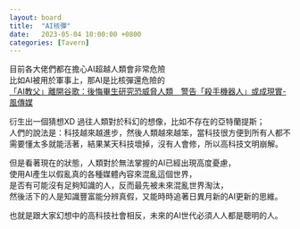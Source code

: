 ```yaml
---
layout: board
title:  "AI核彈"
date:   2023-05-04 10:00:00 +0800
categories: [Tavern]
---
```


目前各大佬們都在擔心AI超越人類會非常危險  
比如AI被用於軍事上，那AI是比核彈還危險的  
[「AI教父」離開谷歌：後悔畢生研究恐威脅人類　警告「殺手機器人」或成現實-風傳媒](https://www.storm.mg/article/4785149?mode=whole)

衍生出一個猜想XD
過往人類對於科幻的想像，比如不存在的亞特蘭提斯；  
人們的說法是：科技越來越進步，然後人類越來越笨，當科技很方便到所有人都不需要懂太多就能活著，結果某天科技壞掉，沒有人會修，所以高科技文明崩解。

但是看著現在的狀態，人類對於無法掌握的AI已經出現高度憂慮，  
使用AI產生以假亂真的各種媒體內容來混亂這個世界，  
是否有可能沒有足夠知識的人，反而最先被未來混亂世界淘汰，  
然後活下的人是知識豐富能分辨真假，又能時時追著日異月新的AI更新的思維。  

也就是跟大家幻想中的高科技社會相反，未來的AI世代必須人人都是聰明的人。